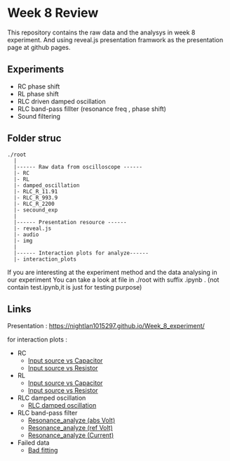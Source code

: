 # Week 8 Review

This repository contains the raw data and the analysys in week 8 experiment.
And using reveal.js presentation framwork as the presentation page at github pages.

## Experiments

- RC phase shift
- RL phase shift
- RLC driven damped oscillation
- RLC band-pass fillter (resonance freq , phase shift)
- Sound filtering


## Folder struc 

```
./root
  |
  |------ Raw data from oscilloscope ------
  |- RC
  |- RL
  |- damped_oscillation 
  |- RLC_R_11.91 
  |- RLC_R_993.9 
  |- RLC_R_2200
  |- secound_exp
  |
  |------ Presentation resource ------
  |- reveal.js 
  |- audio
  |- img
  |
  |------ Interaction plots for analyze------
  |- interaction_plots
```

If you are interesting at the experiment method and the data analysing in our experiment
You can take a look at file in ./root with suffix .ipynb . 
(not contain test.ipynb,it is just for testing purpose)

## Links
Presentation : https://nightlan1015297.github.io/Week_8_experiment/

for interaction plots :
- RC
  - [Input source vs Capacitor](https://nightlan1015297.github.io/Week_8_experiment/RC_input_vs_capacitor.html)
  - [Input source vs Resistor](https://nightlan1015297.github.io/Week_8_experiment/RC_input_vs_resistor.html)
- RL
  - [Input source vs Capacitor](https://nightlan1015297.github.io/Week_8_experiment/RL_input_vs_inductor.html)
  - [Input source vs Resistor](https://nightlan1015297.github.io/Week_8_experiment/RL_input_vs_resistor.html)
- RLC damped oscillation
  - [RLC damped oscillation](https://nightlan1015297.github.io/Week_8_experiment/RLC_damping.html)
- RLC band-pass filter
  - [Resonance_analyze (abs Volt)](https://nightlan1015297.github.io/Week_8_experiment/RLC_resonance_absvolt.html)
  - [Resonance_analyze (ref Volt)](https://nightlan1015297.github.io/Week_8_experiment/RLC_resonance_refvolt.html)
  - [Resonance_analyze (Current)](https://nightlan1015297.github.io/Week_8_experiment/RLC_resonance_current.html)
- Failed data
  - [Bad fitting](https://nightlan1015297.github.io/Week_8_experiment/Output.html)
